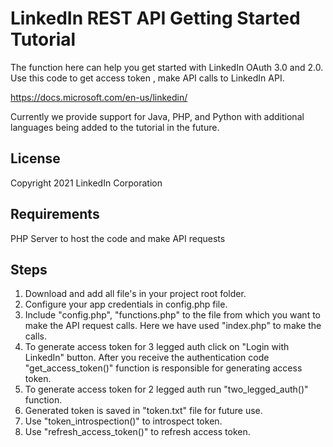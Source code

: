 LinkedIn REST API Getting Started Tutorial
==========================================
The function here can help you get started with LinkedIn OAuth 3.0 and 2.0. Use this code to get access token , make API calls to LinkedIn API.

https://docs.microsoft.com/en-us/linkedin/

Currently we provide support for Java, PHP, and Python with additional languages being added to the tutorial in the future.

License
-------
Copyright 2021 LinkedIn Corporation


Requirements
------------
PHP Server to host the code and make API requests

Steps
-------

1. Download and add all file's in your project root folder.
2. Configure your app credentials in config.php file.
3. Include "config.php", "functions.php" to the file from which you want to make the   API request calls. Here we have used "index.php" to make the calls.
4. To generate access token for 3 legged auth click on "Login with LinkedIn" button. After you receive the authentication code "get_access_token(<authentication     code>)" function is responsible for generating access token.
5. To generate access token for 2 legged auth run "two_legged_auth()" function.
6. Generated token is saved in "token.txt" file for future use.
7. Use "token_introspection(<Token>)" to introspect token.
8. Use "refresh_access_token(<Refresh Token>)" to refresh access token.
